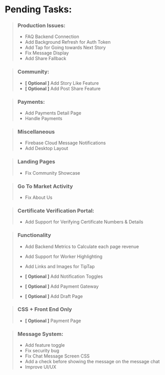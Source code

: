 # Pending Tasks:

> ### Production Issues:
> - FAQ Backend Connection
> - Add Background Refresh for Auth Token
> - Add Tap for Going towards Next Story
> - Fix Message Display
> - Add Share Fallback


> ### Community:
>   - **[ Optional ]** Add Story Like Feature
>   - **[ Optional ]** Add Post Share Feature


> ### Payments:
>   - Add Payments Detail Page
>   - Handle Payments


> ### Miscellaneous
>   - Firebase Cloud Message Notifications
>   - Add Desktop Layout


> ### Landing Pages
>   - Fix Community Showcase


> ### Go To Market Activity
>   - Fix About Us


> ### Certificate Verification Portal:
>   - Add Support for Verifying Certificate Numbers & Details


> ### Functionality
>   - Add Backend Metrics to Calculate each page revenue
>   - Add Support for Worker Highlighting
>   - Add Links and Images for TipTap
>
>
>   - **[ Optional ]** Add Notification Toggles
>   - **[ Optional ]** Add Payment Gateway
>   - **[ Optional ]** Add Draft Page


> ### CSS + Front End Only
>   - **[ Optional ]** Payment Page


> ### Message System:
>   - Add feature toggle
>   - Fix security bug
>   - Fix Chat Message Screen CSS
>   - Add a check before showing the message on the message chat
>   - Improve UI/UX
